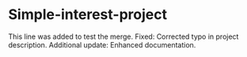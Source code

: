 # Simple-interest-project
This line was added to test the merge.
Fixed: Corrected typo in project description.
Additional update: Enhanced documentation.
